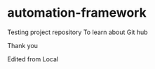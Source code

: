 # automation-framework
Testing project repository
To learn about Git hub


Thank you

Edited from Local
